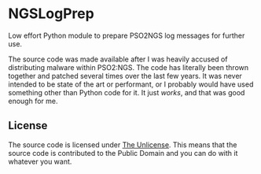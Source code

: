 # NGSLogPrep
Low effort Python module to prepare PSO2NGS log messages for further use.

The source code was made available after I was heavily accused of distributing malware within PSO2:NGS.
The code has literally been thrown together and patched several times over the last few years. It was never intended to be state of the art or performant, or I probably would have used something other than Python code for it. It just _works_, and that was good enough for me.

## License

The source code is licensed under [The Unlicense](https://unlicense.org/). This means that the source code is contributed to the Public Domain and you can do with it whatever you want.
